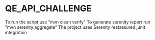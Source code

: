 # QE_API_CHALLENGE

To run the script use "mvn clean verify"
To generate serenity report run "mvn serenity:aggregate"
The project uses Serenity restassured junit integration
